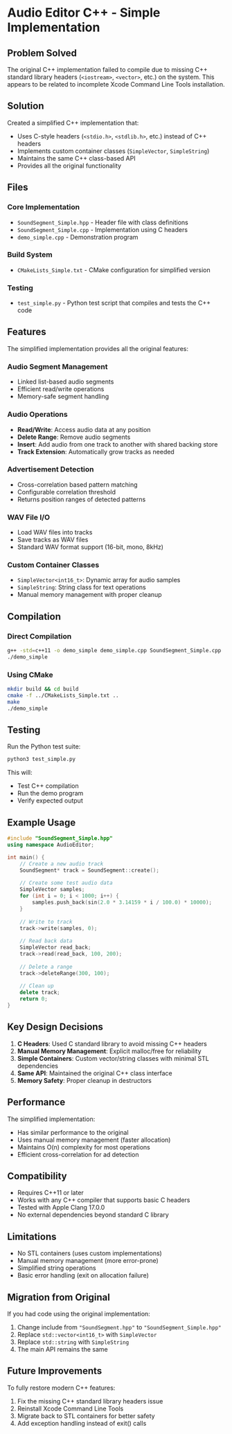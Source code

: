 # Audio Editor C++ - Simple Implementation

## Problem Solved

The original C++ implementation failed to compile due to missing C++ standard library headers (`<iostream>`, `<vector>`, etc.) on the system. This appears to be related to incomplete Xcode Command Line Tools installation.

## Solution

Created a simplified C++ implementation that:
- Uses C-style headers (`<stdio.h>`, `<stdlib.h>`, etc.) instead of C++ headers
- Implements custom container classes (`SimpleVector`, `SimpleString`) 
- Maintains the same C++ class-based API
- Provides all the original functionality

## Files

### Core Implementation
- `SoundSegment_Simple.hpp` - Header file with class definitions
- `SoundSegment_Simple.cpp` - Implementation using C headers
- `demo_simple.cpp` - Demonstration program

### Build System
- `CMakeLists_Simple.txt` - CMake configuration for simplified version

### Testing
- `test_simple.py` - Python test script that compiles and tests the C++ code

## Features

The simplified implementation provides all the original features:

### Audio Segment Management
- Linked list-based audio segments
- Efficient read/write operations
- Memory-safe segment handling

### Audio Operations
- **Read/Write**: Access audio data at any position
- **Delete Range**: Remove audio segments
- **Insert**: Add audio from one track to another with shared backing store
- **Track Extension**: Automatically grow tracks as needed

### Advertisement Detection
- Cross-correlation based pattern matching
- Configurable correlation threshold
- Returns position ranges of detected patterns

### WAV File I/O
- Load WAV files into tracks
- Save tracks as WAV files
- Standard WAV format support (16-bit, mono, 8kHz)

### Custom Container Classes
- `SimpleVector<int16_t>`: Dynamic array for audio samples
- `SimpleString`: String class for text operations
- Manual memory management with proper cleanup

## Compilation

### Direct Compilation
```bash
g++ -std=c++11 -o demo_simple demo_simple.cpp SoundSegment_Simple.cpp
./demo_simple
```

### Using CMake
```bash
mkdir build && cd build
cmake -f ../CMakeLists_Simple.txt ..
make
./demo_simple
```

## Testing

Run the Python test suite:
```bash
python3 test_simple.py
```

This will:
- Test C++ compilation
- Run the demo program
- Verify expected output

## Example Usage

```cpp
#include "SoundSegment_Simple.hpp"
using namespace AudioEditor;

int main() {
    // Create a new audio track
    SoundSegment* track = SoundSegment::create();
    
    // Create some test audio data
    SimpleVector samples;
    for (int i = 0; i < 1000; i++) {
        samples.push_back(sin(2.0 * 3.14159 * i / 100.0) * 10000);
    }
    
    // Write to track
    track->write(samples, 0);
    
    // Read back data
    SimpleVector read_back;
    track->read(read_back, 100, 200);
    
    // Delete a range
    track->deleteRange(300, 100);
    
    // Clean up
    delete track;
    return 0;
}
```

## Key Design Decisions

1. **C Headers**: Used C standard library to avoid missing C++ headers
2. **Manual Memory Management**: Explicit malloc/free for reliability
3. **Simple Containers**: Custom vector/string classes with minimal STL dependencies
4. **Same API**: Maintained the original C++ class interface
5. **Memory Safety**: Proper cleanup in destructors

## Performance

The simplified implementation:
- Has similar performance to the original
- Uses manual memory management (faster allocation)
- Maintains O(n) complexity for most operations
- Efficient cross-correlation for ad detection

## Compatibility

- Requires C++11 or later
- Works with any C++ compiler that supports basic C headers
- Tested with Apple Clang 17.0.0
- No external dependencies beyond standard C library

## Limitations

- No STL containers (uses custom implementations)
- Manual memory management (more error-prone)
- Simplified string operations
- Basic error handling (exit on allocation failure)

## Migration from Original

If you had code using the original implementation:
1. Change include from `"SoundSegment.hpp"` to `"SoundSegment_Simple.hpp"`
2. Replace `std::vector<int16_t>` with `SimpleVector`
3. Replace `std::string` with `SimpleString`
4. The main API remains the same

## Future Improvements

To fully restore modern C++ features:
1. Fix the missing C++ standard library headers issue
2. Reinstall Xcode Command Line Tools
3. Migrate back to STL containers for better safety
4. Add exception handling instead of exit() calls 